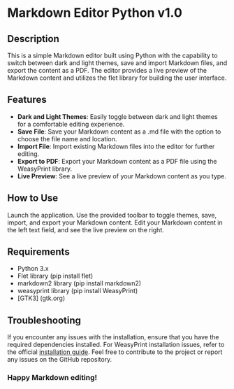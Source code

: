# Markdown Editor Python v1.0
## Description
This is a simple Markdown editor built using Python with the capability to switch between dark and light themes, save and import Markdown files, and export the content as a PDF. The editor provides a live preview of the Markdown content and utilizes the flet library for building the user interface.    
  
  
## Features
  - **Dark and Light Themes**: Easily toggle between dark and light themes for a comfortable editing experience.  
  - **Save File**: Save your Markdown content as a .md file with the option to choose the file name and location.  
  - **Import File**: Import existing Markdown files into the editor for further editing.  
  - **Export to PDF**: Export your Markdown content as a PDF file using the WeasyPrint library.  
  - **Live Preview**: See a live preview of your Markdown content as you type.  
  

## How to Use
Launch the application.
Use the provided toolbar to toggle themes, save, import, and export your Markdown content.
Edit your Markdown content in the left text field, and see the live preview on the right.  


## Requirements
  - Python 3.x
  - Flet library (pip install flet)
  - markdown2 library (pip install markdown2)
  - weasyprint library (pip install WeasyPrint)
  - [GTK3] (gtk.org) 


## Troubleshooting
If you encounter any issues with the installation, ensure that you have the required dependencies installed.
For WeasyPrint installation issues, refer to the official [installation guide](https://doc.courtbouillon.org/weasyprint/stable/first_steps.html).
Feel free to contribute to the project or report any issues on the GitHub repository.  
### Happy Markdown editing!
